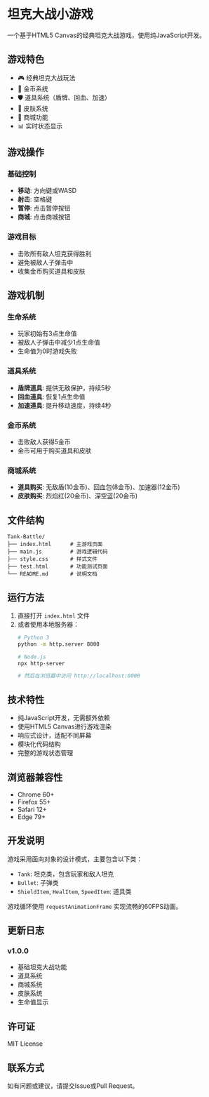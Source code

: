# 坦克大战小游戏

一个基于HTML5 Canvas的经典坦克大战游戏，使用纯JavaScript开发。

## 游戏特色

- 🎮 经典坦克大战玩法
- 💎 金币系统
- 🛡️ 道具系统（盾牌、回血、加速）
- 🎨 皮肤系统
- 🏪 商城功能
- 📊 实时状态显示

## 游戏操作

### 基础控制
- **移动**: 方向键或WASD
- **射击**: 空格键
- **暂停**: 点击暂停按钮
- **商城**: 点击商城按钮

### 游戏目标
- 击败所有敌人坦克获得胜利
- 避免被敌人子弹击中
- 收集金币购买道具和皮肤

## 游戏机制

### 生命系统
- 玩家初始有3点生命值
- 被敌人子弹击中减少1点生命值
- 生命值为0时游戏失败

### 道具系统
- **盾牌道具**: 提供无敌保护，持续5秒
- **回血道具**: 恢复1点生命值
- **加速道具**: 提升移动速度，持续4秒

### 金币系统
- 击败敌人获得5金币
- 金币可用于购买道具和皮肤

### 商城系统
- **道具购买**: 无敌盾(10金币)、回血包(8金币)、加速器(12金币)
- **皮肤购买**: 烈焰红(20金币)、深空蓝(20金币)

## 文件结构

```
Tank-Battle/
├── index.html      # 主游戏页面
├── main.js         # 游戏逻辑代码
├── style.css       # 样式文件
├── test.html       # 功能测试页面
└── README.md       # 说明文档
```

## 运行方法

1. 直接打开 `index.html` 文件
2. 或者使用本地服务器：
   ```bash
   # Python 3
   python -m http.server 8000
   
   # Node.js
   npx http-server
   
   # 然后在浏览器中访问 http://localhost:8000
   ```

## 技术特性

- 纯JavaScript开发，无需额外依赖
- 使用HTML5 Canvas进行游戏渲染
- 响应式设计，适配不同屏幕
- 模块化代码结构
- 完整的游戏状态管理

## 浏览器兼容性

- Chrome 60+
- Firefox 55+
- Safari 12+
- Edge 79+

## 开发说明

游戏采用面向对象的设计模式，主要包含以下类：
- `Tank`: 坦克类，包含玩家和敌人坦克
- `Bullet`: 子弹类
- `ShieldItem`, `HealItem`, `SpeedItem`: 道具类

游戏循环使用 `requestAnimationFrame` 实现流畅的60FPS动画。

## 更新日志

### v1.0.0
- 基础坦克大战功能
- 道具系统
- 商城系统
- 皮肤系统
- 生命值显示

## 许可证

MIT License

## 联系方式

如有问题或建议，请提交Issue或Pull Request。 
